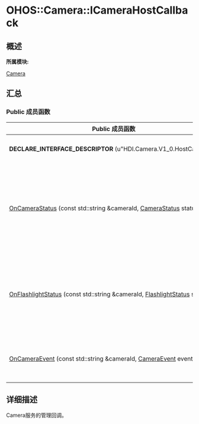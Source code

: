 # OHOS::Camera::ICameraHostCallback


## **概述**

**所属模块:**

[Camera](_camera.md)


## **汇总**


### Public 成员函数

  | Public&nbsp;成员函数 | 描述 | 
| -------- | -------- |
| **DECLARE_INTERFACE_DESCRIPTOR**&nbsp;(u"HDI.Camera.V1_0.HostCallback") | IPC通信token校验。 | 
| [OnCameraStatus](_camera.md#oncamerastatus)&nbsp;(const&nbsp;std::string&nbsp;&amp;cameraId,&nbsp;[CameraStatus](_camera.md#camerastatus)&nbsp;status)=0 | 用于Camera设备状态变化时上报状态信息给调用者。&nbsp;[更多...](_camera.md#oncamerastatus) | 
| [OnFlashlightStatus](_camera.md#onflashlightstatus)&nbsp;(const&nbsp;std::string&nbsp;&amp;cameraId,&nbsp;[FlashlightStatus](_camera.md#flashlightstatus)&nbsp;status)=0 | 用于在闪光灯状态变化时上报状态信息给调用者。&nbsp;[更多...](_camera.md#onflashlightstatus) | 
| [OnCameraEvent](_camera.md#oncameraevent)&nbsp;(const&nbsp;std::string&nbsp;&amp;cameraId,&nbsp;[CameraEvent](_camera.md#cameraevent)&nbsp;event)=0 | 在相机事件发生时调用。&nbsp;[更多...](_camera.md#oncameraevent) | 


## **详细描述**

Camera服务的管理回调。
